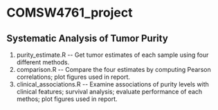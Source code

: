 # COMSW4761_project 
## Systematic Analysis of Tumor Purity

1. purity_estimate.R -- Get tumor estimates of each sample using four different methods.
2. comparison.R -- Compare the four estimates by computing Pearson correlations; plot figures used in report.
3. clinical_associations.R -- Examine associations of purity levels with clinical features; survival analysis; evaluate performance of each methos; plot figures used in report.
